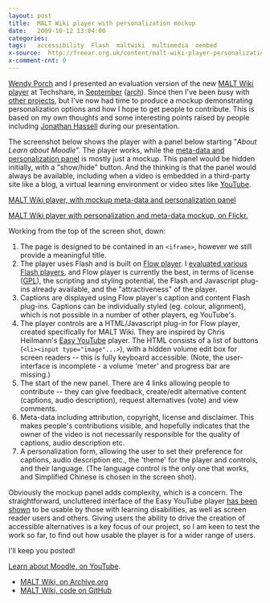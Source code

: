 ```yaml
---
layout: post
title:  MALT Wiki player with personalization mockup
date:   2009-10-12 13:04:00
categories:
tags:   accessibility  Flash  maltwiki  multimedia  oembed
x-source:  http://freear.org.uk/content/malt-wiki-player-personalization-mockup
x-comment-cnt: 0
---
```



[Wendy Porch][] and I presented an evaluation version of the
new [MALT Wiki player][] at Techshare, in [September][] ([arch][]).
Since then I've been busy with [other projects][], but I've now had time to produce a
mockup demonstrating personalization options and how I hope to get people to contribute.
This is based on my own thoughts and some interesting points raised by people
including [Jonathan Hassell][] during our presentation.

The screenshot below shows the player with a panel below starting "_About Learn about Moodle_".
The player works, while the [meta-data and personalization panel][meta] is mostly just a mockup.
This panel would be hidden initially, with a "show/hide" button.
And the thinking is that the panel would always be available, including when a
video is embedded in a third-party site like a blog, a virtual learning
environment or video sites like [YouTube][].

[MALT Wiki player, with mockup meta-data and personalization panel][demo]

[MALT Wiki player with personalization and meta-data mockup, on Flickr.][img-1]

Working from the top of the screen shot, down:

1. The page is designed to be contained in an `<iframe>`, however we still provide a meaningful title.
2. The player uses Flash and is built on [Flow player][].
I [evaluated various Flash players][eval], and Flow player is currently the best,
in terms of license ([GPL][]), the scripting and styling potential, the Flash and
Javascript plug-ins already available, and the "attractiveness" of the player.
3. Captions are displayed using Flow player's caption and content Flash plug-ins.
Captions can be individually styled (eg. colour, alignment), which is not possible in a number of other players, eg YouTube's.
4. The player controls are a HTML/Javascript plug-in for Flow player, created specifically for MALT Wiki.
They are inspired by Chris Heilmann's [Easy YouTube][] player.
The HTML consists of a list of buttons (`<li><input type="image"...>`), with a hidden volume edit box for screen readers -- this is fully keyboard accessible.
(Note, the user-interface is incomplete - a volume 'meter' and progress bar are missing.)
5. The start of the new panel. There are 4 links allowing people to contribute --
they can give feedback, create/edit alternative content (captions, audio description),
request alternatives (vote) and view comments.
6. Meta-data including attribution, copyright, license and disclaimer.
This makes people's contributions visible, and hopefully indicates that the owner of the
video is not necessarily responsible for the quality of captions, audio description etc.
7. A personalization form, allowing the user to set their preference for captions,
audio description etc., the 'theme' for the player and controls, and their language.
(The language control is the only one that works, and Simplified Chinese is chosen in the screen shot).

Obviously the mockup panel adds complexity, which is a concern.
The straightforward, uncluttered interface of the Easy YouTube player [has been shown][has]
to be usable by those with learning disabilities, as well as screen reader users and others.
Giving users the ability to drive the creation of accessible alternatives is a key focus of our project, so I am keen to test the work so far, to find out how usable the player is for a wider range of users.

I'll keep you posted!

[Learn about Moodle, on YouTube][Learn].

* [MALT Wiki, on Archive.org][arch]
* [MALT Wiki, code on GitHub][code]


[Wendy Porch]: https://twitter.com/wendyporch
[MALT Wiki player]: http://maltwiki.org/#!__BROKEN_LINK__ "Link no longer valid :(."
[arch]: https://web.archive.org/web/20101028101013/http://maltwiki.org/ "On Archive.org"
[code]: https://github.com/nfreear/maltwiki-org
    "@nfreear/maltwiki-org on GitHub. Multimedia Alternatives Wiki, including MALT Wiki media player"
[September]: https://slideshare.net/nfreear/malt-wiki-techshare2009#18 "MALT Wiki Techshare 2009, on SlideShare"
[other projects]: http://cloudworks.ac.uk/cloud/view/816 "Digital scholarship, by Patrick M."
[Jonathan Hassell]: http://www.hassellinclusion.com/
[wbbc]: http://wbbc.co.uk/blogs/bbcinternet/2009/10/bbc_iplayer_gets_more_audio_de.html#!_BROKEN_LINK_
    "BBC iPlayer gets more audio description, 2009 (by J. Hassell?)"
[meta]: http://maltwiki.org/frame?demo=1&url=http%3A%2F%2Fyoutube.com%2Fwatch%3Fv%3Dgrqt3HoLOIA#!_BROKEN_
     "Link no longer valid :(."
[YouTube]: https://flickr.com/photos/nfreear/4002168923/ "MALT Wiki player 'in-situ' on YouTube, on Flickr"
[demo]: http://maltwiki.org/frame?demo=1&url=http%3A%2F%2Fyoutube.com%2Fwatch%3Fv%3Dgrqt3HoLOIA#!_BROKEN_
    "This was an embedded demo - link no longer valid :(."
[img-1]: https://flickr.com/photos/nfreear/4002168957/#!__EMBED_ME__

[Flow player]: http://flowplayer.org/
[eval]: https://slideshare.net/nfreear/malt-wiki-techshare2009/18 "Slide 18, MALT Wiki Techshare 2009, on Slideshare"
[GPL]: https://gnu.org/licenses/gpl.html "GNU General Public License, free software"
[Easy YouTube]: http://icant.co.uk/easy-youtube/
[has]: https://youtu.be/CwsDKaalgq8 "YouTube and Easy YouTube player, by @hiantonia, on YouTube"
[Learn]: https://youtu.be/grqt3HoLOIA "Elevator pitch for Moodle, by Nick Freear, on YouTube"


[End]: end

